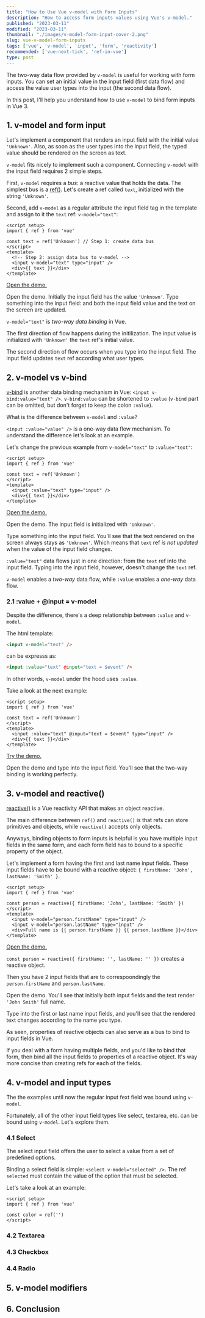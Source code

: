 ```yaml
---
title: "How to Use Vue v-model with Form Inputs"
description: "How to access form inputs values using Vue's v-model."
published: "2023-03-11"
modified: "2023-03-11"
thumbnail: "./images/v-model-form-input-cover-2.png"
slug: vue-v-model-form-inputs
tags: ['vue', 'v-model', 'input', 'form', 'reactivity']
recommended: ['vue-next-tick', 'ref-in-vue']
type: post
---
```


The two-way data flow provided by `v-model` is useful for working with form inputs. You can set an initial value in the input field (first data flow) and access the value user types into the input (the second data flow).  

In this post, I'll help you understand how to use `v-model` to bind form inputs in Vue 3.  

<TableOfContents maxLevel={1} />

## 1. v-model and form input

Let's implement a component that renders an input field with the initial value `'Unknown'`. Also, as soon as the user types into the input field, the typed value should be rendered on the screen as text.  

`v-model` fits nicely to implement such a component. Connecting `v-model` with the input field requires 2 simple steps.  

First, `v-model` requires a *bus*: a reactive value that holds the data. The simplest bus is a [ref()](/ref-in-vue/). Let's create a ref called `text`, initialized with the string `'Unknown'`.  

Second, add `v-model` as a regular attribute the input field tag in the template and assign to it the `text` ref: `v-model="text"`:

```vue
<script setup>
import { ref } from 'vue'

const text = ref('Unknown') // Step 1: create data bus
</script>
<template>
  <!-- Step 2: assign data bus to v-model -->
  <input v-model="text" type="input" />
  <div>{{ text }}</div>
</template>
```
[Open the demo.](https://codesandbox.io/s/v-model-input-1l5ybw?file=/src/App.vue)

Open the demo. Initially the input field has the value `'Unknown'`. Type something into the input field: and both the input field value and the text on the screen are updated.  

`v-model="text"` is *two-way data binding* in Vue.  

The first direction of flow happens during the initilization. The input value is initialized with `'Unknown'` the `text` ref's initial value.  

The second direction of flow occurs when you type into the input field. The input field updates `text` ref according what user types.  

## 2. v-model vs v-bind

[v-bind](https://vuejs.org/api/built-in-directives.html#v-bind) is another data binding mechanism in Vue: `<input v-bind:value="text" />`. `v-bind:value` can be shortened to `:value` (`v-bind` part can be omitted, but don't forget to keep the colon `:value`).  

What is the difference between `v-model` and `:value`?

`<input :value="value" />` is a one-way data flow mechanism. To understand the difference let's look at an example.  

Let's change the previous example from `v-model="text"` to `:value="text"`:

```vue {6}
<script setup>
import { ref } from 'vue'

const text = ref('Unknown')
</script>
<template>
  <input :value="text" type="input" />
  <div>{{ text }}</div>
</template>
```
[Open the demo.](https://codesandbox.io/s/value-input-xnkptb?file=/src/App.vue)

Open the demo. The input field is initialized with `'Unknown'`.  

Type something into the input field. You'll see that the text rendered on the screen always stays as `'Unknown'`.  Which means that `text` ref *is not updated* when the value of the input field changes.

`:value="text"` data flows just in one direction: from the `text` ref into the input field. Typing into the input field, however, doesn't change the `text` ref.  

`v-model` enables a *two-way* data flow, while `:value` enables a *one-way* data flow.  

### 2.1 :value + @input = v-model

Despite the difference, there's a deep relationship between `:value` and `v-model`.  

The html template:

```html
<input v-model="text" />
```
can be expresss as:
 
```html
<input :value="text" @input="text = $event" />
```

In other words, `v-model` under the hood uses `:value`.

Take a look at the next example:

```vue {6}
<script setup>
import { ref } from 'vue'

const text = ref('Unknown')
</script>
<template>
  <input :value="text" @input="text = $event" type="input" />
  <div>{{ text }}</div>
</template>
```
[Try the demo.]()

Open the demo and type into the input field. You'll see that the two-way binding is working perfectly. 

## 3. v-model and reactive()

[reactive()](https://vuejs.org/api/reactivity-core.html#reactive) is a Vue reactivity API that makes an object reactive. 

The main difference between `ref()` and `reactive()` is that refs can store primitives and objects, while `reactive()` accepts only objects.  

Anyways, binding objects to form inputs is helpful is you have multiple input fields in the same form, and each form field has to bound to a specific property of the object.  

Let's implement a form having the first and last name input fields. These input fields have to be bound with a reactive object: `{ firstName: 'John', lastName: 'Smith' }`.

```vue
<script setup>
import { ref } from 'vue'

const person = reactive({ firstName: 'John', lastName: 'Smith' })
</script>
<template>
  <input v-model="person.firstName" type="input" />
  <input v-model="person.lastName" type="input" />
  <div>Full name is {{ person.firstName }} {{ person.lastName }}</div>
</template>
```
[Open the demo.]()

`const person = reactive({ firstName: '', lastName: '' })` creates a reactive object.   

Then you have 2 input fields that are to correspoondingly the `person.firstName` and `person.lastName`.  

Open the demo. You'll see that initially both input fields and the text render `'John Smith'` full name.  

Type into the first or last name input fields, and you'll see that the rendered text changes according to the name you type.  

As seen, properties of reactive objects can also serve as a bus to bind to input fields in Vue.  

If you deal with a form having multiple fields, and you'd like to bind that form, then bind all the input fields to properties of a reactive object. It's way more concise than creating refs for each of the fields.  

## 4. v-model and input types

The the examples until now the regular input fext field was bound using `v-model`. 

Fortunately, all of the other input field types like select, textarea, etc. can be bound using `v-model`. Let's explore them.  

### 4.1 Select

The select input field offers the user to select a value from a set of predefined options.  

Binding a select field is simple: `<select v-model="selected" />`. The ref `selected` must contain the value of the option that must be selected.  

Let's take a look at an example:

```vue
<script setup>
import { ref } from 'vue'

const color = ref('')
</script>
```

### 4.2 Textarea

### 4.3 Checkbox

### 4.4 Radio

## 5. v-model modifiers

## 6. Conclusion